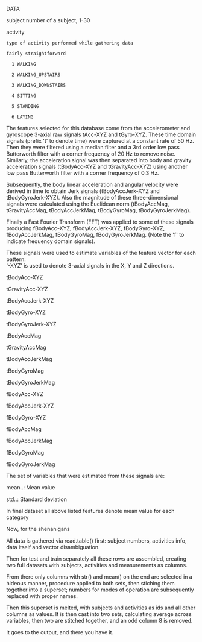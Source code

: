 DATA

subject
    number of a subject, 1-30
    
activity

    type of activity performed while gathering data
    
    fairly straightforward
    
      1 WALKING
    
      2 WALKING_UPSTAIRS
    
      3 WALKING_DOWNSTAIRS

      4 SITTING

      5 STANDING

      6 LAYING
    
The features selected for this database come from the accelerometer and gyroscope 3-axial raw signals tAcc-XYZ and tGyro-XYZ. These time domain signals (prefix 't' to denote time) were captured at a constant rate of 50 Hz. Then they were filtered using a median filter and a 3rd order low pass Butterworth filter with a corner frequency of 20 Hz to remove noise. Similarly, the acceleration signal was then separated into body and gravity acceleration signals (tBodyAcc-XYZ and tGravityAcc-XYZ) using another low pass Butterworth filter with a corner frequency of 0.3 Hz. 

Subsequently, the body linear acceleration and angular velocity were derived in time to obtain Jerk signals (tBodyAccJerk-XYZ and tBodyGyroJerk-XYZ). Also the magnitude of these three-dimensional signals were calculated using the Euclidean norm (tBodyAccMag, tGravityAccMag, tBodyAccJerkMag, tBodyGyroMag, tBodyGyroJerkMag). 

Finally a Fast Fourier Transform (FFT) was applied to some of these signals producing fBodyAcc-XYZ, fBodyAccJerk-XYZ, fBodyGyro-XYZ, fBodyAccJerkMag, fBodyGyroMag, fBodyGyroJerkMag. (Note the 'f' to indicate frequency domain signals). 

These signals were used to estimate variables of the feature vector for each pattern:  
'-XYZ' is used to denote 3-axial signals in the X, Y and Z directions.


  tBodyAcc-XYZ

  tGravityAcc-XYZ

  tBodyAccJerk-XYZ

  tBodyGyro-XYZ

  tBodyGyroJerk-XYZ

  tBodyAccMag

  tGravityAccMag

  tBodyAccJerkMag

  tBodyGyroMag

  tBodyGyroJerkMag

  fBodyAcc-XYZ

  fBodyAccJerk-XYZ

  fBodyGyro-XYZ

  fBodyAccMag

  fBodyAccJerkMag

  fBodyGyroMag

  fBodyGyroJerkMag



The set of variables that were estimated from these signals are: 

  mean..: Mean value

  std..: Standard deviation


In final dataset all above listed features denote mean value for each category




Now, for the shenanigans

All data is gathered via read.table() first: subject numbers, activities info, data itself and vector disambiguation.

Then for test and train separately all these rows are assembled, creating two full datasets with subjects, activities and measurements as columns.

From there only columns with str() and mean() on the end are selected in a hideous manner, procedure applied to both sets, then stiching them together into a superset; numbers for modes of operation are subsequently replaced with proper names.

Then this superset is melted, with subjects and activities as ids and all other columns as values. It is then cast into two sets, calculating average across variables, then two are stitched together, and an odd column 8 is removed.

It goes to the output, and there you have it.
